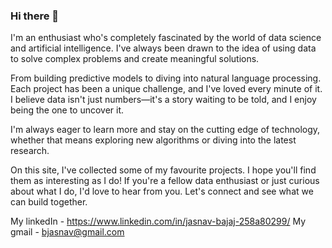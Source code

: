 ### Hi there 👋

I'm an enthusiast who's completely fascinated by the world of data science and artificial intelligence. I've always been drawn to the idea of using data to solve complex problems and create meaningful solutions.

From building predictive models to diving into natural language processing. Each project has been a unique challenge, and I've loved every minute of it. I believe data isn't just numbers—it's a story waiting to be told, and I enjoy being the one to uncover it. 

I'm always eager to learn more and stay on the cutting edge of technology, whether that means exploring new algorithms or diving into the latest research.

On this site, I've collected some of my favourite projects. I hope you'll find them as interesting as I do! If you're a fellow data enthusiast or just curious about what I do, I'd love to hear from you. Let's connect and see what we can build together.

My linkedIn - https://www.linkedin.com/in/jasnav-bajaj-258a80299/
My gmail - bjasnav@gmail.com
